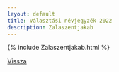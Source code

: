 ```yaml
---
layout: default
title: Választási névjegyzék 2022
description: Zalaszentjakab
---
```


{% include Zalaszentjakab.html %}

[Vissza](./)